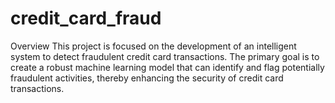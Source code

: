 # credit_card_fraud
Overview This project is focused on the development of an intelligent system to detect fraudulent credit card transactions. The primary goal is to create a robust machine learning model that can identify and flag potentially fraudulent activities, thereby enhancing the security of credit card transactions.

